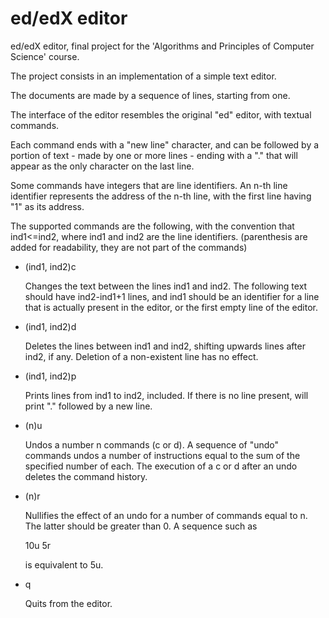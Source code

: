 # ed/edX editor

ed/edX editor, final project for the 'Algorithms and Principles of Computer Science' course. 

The project consists in an implementation of a simple text editor.

The documents are made by a sequence of lines, starting from one. 

The interface of the editor resembles the original "ed" editor, with textual commands.

Each command ends with a "new line" character, and can be followed by a portion of text - made by one or more lines - ending with a "." that will appear as the only character on the last line.

Some commands have integers that are line identifiers. An n-th line identifier represents the address of the n-th line, with the first line having "1" as its address.

The supported commands are the following, with the convention that ind1<=ind2, where ind1 and ind2 are the line identifiers. 
(parenthesis are added for readability, they are not part of the commands)



-  (ind1, ind2)c

    Changes the text between the lines ind1 and ind2. The following text should have ind2-ind1+1 lines, and ind1 should be an identifier for a line that is actually present in the editor, or the first empty line of the editor.
    
    
-  (ind1, ind2)d

    Deletes the lines between ind1 and ind2, shifting upwards lines after ind2, if any. Deletion of a non-existent line has no effect.
   
   
-  (ind1, ind2)p

    Prints lines from ind1 to ind2, included. If there is no line present, will print "." followed by a new line.
  
  
-   (n)u


    Undos a number n commands (c or d). A sequence of "undo" commands undos a number of instructions equal to the sum of the specified number of each. The execution of a c or d after an undo deletes the command history.
    
    
-   (n)r

    Nullifies the effect of an undo for a number of commands equal to n. The latter should be greater than 0. 
    A sequence such as 
    
    10u
    5r
    
    is equivalent to 5u.
  
  
  
-   q

    Quits from the editor. 
    
 
